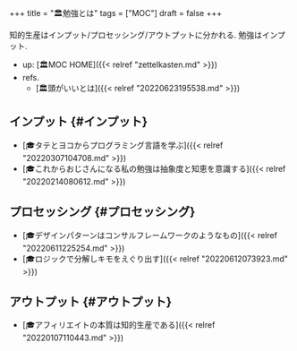 +++
title = "🏛勉強とは"
tags = ["MOC"]
draft = false
+++

知的生産はインプット/プロセッシング/アウトプットに分かれる. 勉強はインプット.

-   up: [🏛MOC HOME]({{< relref "zettelkasten.md" >}})
-   refs.
    -   [🏛頭がいいとは]({{< relref "20220623195538.md" >}})


## インプット {#インプット}

-   [🎓タテとヨコからプログラミング言語を学ぶ]({{< relref "20220307104708.md" >}})
-   [🎓これからおじさんになる私の勉強は抽象度と知恵を意識する]({{< relref "20220214080612.md" >}})


## プロセッシング {#プロセッシング}

-   [🎓デザインパターンはコンサルフレームワークのようなもの]({{< relref "20220611225254.md" >}})
-   [🎓ロジックで分解しキモをえぐり出す]({{< relref "20220612073923.md" >}})


## アウトプット {#アウトプット}

-   [🎓アフィリエイトの本質は知的生産である]({{< relref "20220107110443.md" >}})
